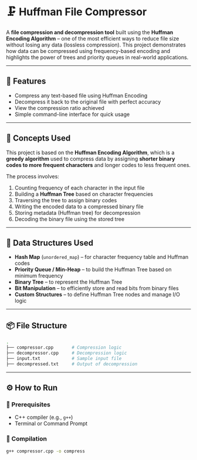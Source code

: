 # 🗜️ Huffman File Compressor

A **file compression and decompression tool** built using the **Huffman Encoding Algorithm** – one of the most efficient ways to reduce file size without losing any data (lossless compression). This project demonstrates how data can be compressed using frequency-based encoding and highlights the power of trees and priority queues in real-world applications.

---

## 🚀 Features

- Compress any text-based file using Huffman Encoding  
- Decompress it back to the original file with perfect accuracy  
- View the compression ratio achieved  
- Simple command-line interface for quick usage  

---

## 🧠 Concepts Used

This project is based on the **Huffman Encoding Algorithm**, which is a **greedy algorithm** used to compress data by assigning **shorter binary codes to more frequent characters** and longer codes to less frequent ones.

The process involves:
1. Counting frequency of each character in the input file  
2. Building a **Huffman Tree** based on character frequencies  
3. Traversing the tree to assign binary codes  
4. Writing the encoded data to a compressed binary file  
5. Storing metadata (Huffman tree) for decompression  
6. Decoding the binary file using the stored tree  

---

## 🧰 Data Structures Used

- **Hash Map** (`unordered_map`) – for character frequency table and Huffman codes  
- **Priority Queue / Min-Heap** – to build the Huffman Tree based on minimum frequency  
- **Binary Tree** – to represent the Huffman Tree  
- **Bit Manipulation** – to efficiently store and read bits from binary files  
- **Custom Structures** – to define Huffman Tree nodes and manage I/O logic  

---

## 📦 File Structure

```bash
.
├── compressor.cpp       # Compression logic
├── decompressor.cpp     # Decompression logic
├── input.txt            # Sample input file
├── decompressed.txt     # Output of decompression
```
---

## ⚙️ How to Run

### 🧩 Prerequisites

- C++ compiler (e.g., `g++`)
- Terminal or Command Prompt

### 🔧 Compilation

```bash
g++ compressor.cpp -o compress


